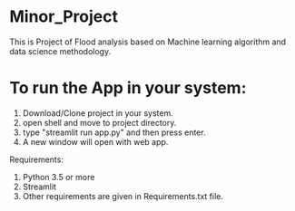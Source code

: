# Minor_Project
This is Project of Flood analysis based on Machine learning algorithm and data science methodology.

# To run the App in your system:
1) Download/Clone project in your system.
2) open shell and move to project directory.
3) type "streamlit run app.py" and then press enter.
4) A new window will open with web app.

Requirements:
1) Python 3.5 or more
2) Streamlit
3) Other requirements are given in Requirements.txt file.
